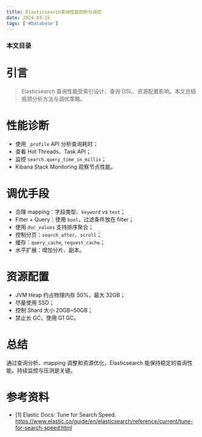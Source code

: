 ```yaml
---
title: Elasticsearch查询性能剖析与调优
date: 2024-03-15
tags: ['#Database']
---
```


### 本文目录
<!-- toc -->

# 引言
> Elasticsearch 查询性能受索引设计、查询 DSL、资源配置影响。本文总结瓶颈分析方法与调优策略。

# 性能诊断
- 使用 `_profile` API 分析查询耗时；
- 查看 Hot Threads、Task API；
- 监控 `search.query_time_in_millis`；
- Kibana Stack Monitoring 观察节点性能。

# 调优手段
- 合理 mapping：字段类型、`keyword` vs `text`；
- Filter + Query：使用 `bool`，过滤条件放在 filter；
- 使用 `doc_values` 支持排序聚合；
- 控制分页：`search_after`、`scroll`；
- 缓存：`query_cache`, `request_cache`；
- 水平扩展：增加分片、副本。

# 资源配置
- JVM Heap 约占物理内存 50%，最大 32GB；
- 尽量使用 SSD；
- 控制 Shard 大小 20GB~50GB；
- 禁止长 GC，使用 G1 GC。

# 总结
通过查询分析、mapping 调整和资源优化，Elasticsearch 能保持稳定的查询性能。持续监控与压测是关键。

# 参考资料
- [1] Elastic Docs: Tune for Search Speed. https://www.elastic.co/guide/en/elasticsearch/reference/current/tune-for-search-speed.html
